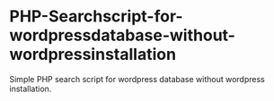 # PHP-Searchscript-for-wordpressdatabase-without-wordpressinstallation
Simple PHP search script for wordpress database without wordpress installation.
